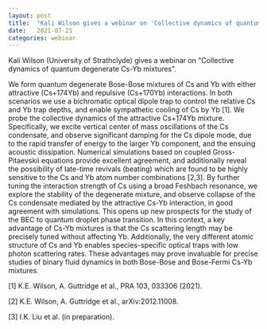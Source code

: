 ```yaml
---
layout: post
title:  "Kali Wilson gives a webinar on 'Collective dynamics of quantum degenerate Cs-Yb mixtures' at 4pm UK time"
date:   2021-07-21
categories: webinar
---
```

Kali Wilson (University of Strathclyde) gives a webinar on "Collective dynamics of quantum degenerate Cs-Yb mixtures".

We form quantum degenerate Bose-Bose mixtures of Cs and Yb with either attractive (Cs+174Yb) and repulsive (Cs+170Yb) interactions.  In both scenarios we use a bichromatic optical dipole trap to control the relative Cs and Yb trap depths, and enable sympathetic cooling of Cs by Yb [1].  We probe the collective dynamics of the attractive Cs+174Yb mixture. Specifically, we excite vertical center of mass oscillations of the Cs condensate, and observe significant damping for the Cs dipole mode, due to the rapid transfer of energy to the larger Yb component, and the ensuing acoustic dissipation. Numerical simulations based on coupled Gross-Pitaevskii equations provide excellent agreement, and additionally reveal the possibility of late-time revivals (beating) which are found to be highly sensitive to the Cs and Yb atom number combinations [2,3]. By further tuning the interaction strength of Cs using a broad Feshbach resonance, we explore the stability of the degenerate mixture, and observe collapse of the Cs condensate mediated by the attractive Cs-Yb interaction, in good agreement with simulations.  This opens up new prospects for the study of the BEC to quantum droplet phase transition. In this context, a key advantage of Cs-Yb mixtures is that the Cs scattering length may be precisely tuned without affecting Yb. Additionally, the very different atomic structure of Cs and Yb enables species-specific optical traps with low photon scattering rates. These advantages may prove invaluable for precise studies of binary fluid dynamics in both Bose-Bose and Bose-Fermi Cs-Yb mixtures.
 
[1] K.E. Wilson, A. Guttridge et al., PRA 103, 033306 (2021).

[2] K.E. Wilson, A. Guttridge et al., arXiv:2012.11008.

[3] I.K. Liu et al. (in preparation). 
